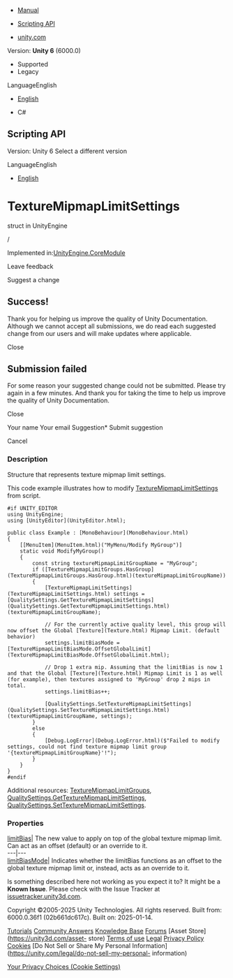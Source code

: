 [ ]()

  * [Manual](../Manual/index.html)
  * [Scripting API](../ScriptReference/index.html)

  * [unity.com](https://unity.com/)

Version: **Unity 6** (6000.0)

  * Supported
  * Legacy

LanguageEnglish

  * [English]()

  * C#

[ ](https://docs.unity3d.com)

## Scripting API

Version: Unity 6 Select a different version

LanguageEnglish

  * [English]()

# TextureMipmapLimitSettings

struct in UnityEngine

/

Implemented in:[UnityEngine.CoreModule](UnityEngine.CoreModule.html)

Leave feedback

Suggest a change

## Success!

Thank you for helping us improve the quality of Unity Documentation. Although
we cannot accept all submissions, we do read each suggested change from our
users and will make updates where applicable.

Close

## Submission failed

For some reason your suggested change could not be submitted. Please <a>try
again</a> in a few minutes. And thank you for taking the time to help us
improve the quality of Unity Documentation.

Close

Your name Your email Suggestion* Submit suggestion

Cancel

[ ]()

### Description

Structure that represents texture mipmap limit settings.

This code example illustrates how to modify
[TextureMipmapLimitSettings](TextureMipmapLimitSettings.html) from script.

    
    
    #if UNITY_EDITOR
    using UnityEngine;
    using [UnityEditor](UnityEditor.html);  
      
    public class Example : [MonoBehaviour](MonoBehaviour.html)
    {
        [[MenuItem](MenuItem.html)("MyMenu/Modify MyGroup")]
        static void ModifyMyGroup()
        {
            const string textureMipmapLimitGroupName = "MyGroup";
            if ([TextureMipmapLimitGroups.HasGroup](TextureMipmapLimitGroups.HasGroup.html)(textureMipmapLimitGroupName))
            {
                [TextureMipmapLimitSettings](TextureMipmapLimitSettings.html) settings = [QualitySettings.GetTextureMipmapLimitSettings](QualitySettings.GetTextureMipmapLimitSettings.html)(textureMipmapLimitGroupName);  
      
                // For the currently active quality level, this group will now offset the Global [Texture](Texture.html) Mipmap Limit. (default behavior)
                settings.limitBiasMode = [TextureMipmapLimitBiasMode.OffsetGlobalLimit](TextureMipmapLimitBiasMode.OffsetGlobalLimit.html);  
      
                // Drop 1 extra mip. Assuming that the limitBias is now 1 and that the Global [Texture](Texture.html) Mipmap Limit is 1 as well (for example), then textures assigned to 'MyGroup' drop 2 mips in total.
                settings.limitBias++;  
      
                [QualitySettings.SetTextureMipmapLimitSettings](QualitySettings.SetTextureMipmapLimitSettings.html)(textureMipmapLimitGroupName, settings);
            }
            else
            {
                [Debug.LogError](Debug.LogError.html)($"Failed to modify settings, could not find texture mipmap limit group '{textureMipmapLimitGroupName}'!");
            }
        }
    }
    #endif
    

Additional resources:
[TextureMipmapLimitGroups](TextureMipmapLimitGroups.html),
[QualitySettings.GetTextureMipmapLimitSettings](QualitySettings.GetTextureMipmapLimitSettings.html),
[QualitySettings.SetTextureMipmapLimitSettings](QualitySettings.SetTextureMipmapLimitSettings.html).

### Properties

[limitBias](TextureMipmapLimitSettings-limitBias.html)| The new value to apply
on top of the global texture mipmap limit. Can act as an offset (default) or
an override to it.  
---|---  
[limitBiasMode](TextureMipmapLimitSettings-limitBiasMode.html)| Indicates
whether the limitBias functions as an offset to the global texture mipmap
limit or, instead, acts as an override to it.  
  
Is something described here not working as you expect it to? It might be a
**Known Issue**. Please check with the Issue Tracker at
[issuetracker.unity3d.com](https://issuetracker.unity3d.com).

Copyright ©2005-2025 Unity Technologies. All rights reserved. Built from:
6000.0.36f1 (02b661dc617c). Built on: 2025-01-14.

[Tutorials](https://unity3d.com/learn) [Community
Answers](https://answers.unity3d.com) [Knowledge
Base](https://support.unity3d.com/hc/en-us)
[Forums](https://forum.unity3d.com) [Asset Store](https://unity3d.com/asset-
store) [Terms of use](https://docs.unity3d.com/Manual/TermsOfUse.html)
[Legal](https://unity.com/legal) [Privacy
Policy](https://unity.com/legal/privacy-policy)
[Cookies](https://unity.com/legal/cookie-policy) [Do Not Sell or Share My
Personal Information](https://unity.com/legal/do-not-sell-my-personal-
information)

[Your Privacy Choices (Cookie Settings)](javascript:void\(0\);)

